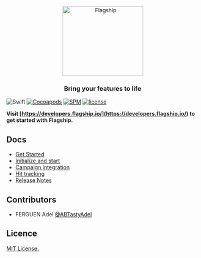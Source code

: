 <p align="center">

<img  src="https://mk0abtastybwtpirqi5t.kinstacdn.com/wp-content/uploads/picture-solutions-persona-product-flagship.jpg"  width="211"  height="182"  alt="Flagship"/>

</p>

<h3 align="center">Bring your features to life</h3>

![Swift](https://github.com/abtasty/flagship-ios/workflows/Swift/badge.svg)
[![Cocoapods](https://img.shields.io/cocoapods/v/FlagShip)](https://cocoapods.org/pods/FlagShip)
[![SPM](https://img.shields.io/badge/Swift%20Package%20Manager-compatible-brightgreen)](https://swift.org/package-manager/)
[![license](https://badgen.now.sh/badge/license/MIT/blue)](./LICENSE)



**Visit [https://developers.flagship.io/](https://developers.flagship.io/) to get started with Flagship.**


## Docs

- [Get Started](http://developers.flagship.io/ios/v1.2.0/#getting-started)
- [Initialize and start](http://developers.flagship.io/ios/v1.2.0/#initialize-and-start-the-library)
- [Campaign integration](http://developers.flagship.io/ios/v1.2.0/#campaign-integration)
- [Hit tracking](http://developers.flagship.io/ios/v1.2.0/#hit-tracking)
- [Release Notes](http://developers.flagship.io/ios/v1.2.0/#release)


## Contributors

- FERGUEN Adel [@ABTastyAdel](https://github.com/ABTastyAdel)


## Licence

[MIT License.](https://github.com/abtasty/flagship-ios/blob/master/LICENSE)
